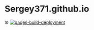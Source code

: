 # Sergey371.github.io
:peace_symbol:
[![pages-build-deployment](https://github.com/Sergey371/Sergey371.github.io/actions/workflows/pages/pages-build-deployment/badge.svg)](https://github.com/Sergey371/Sergey371.github.io/actions/workflows/pages/pages-build-deployment)
